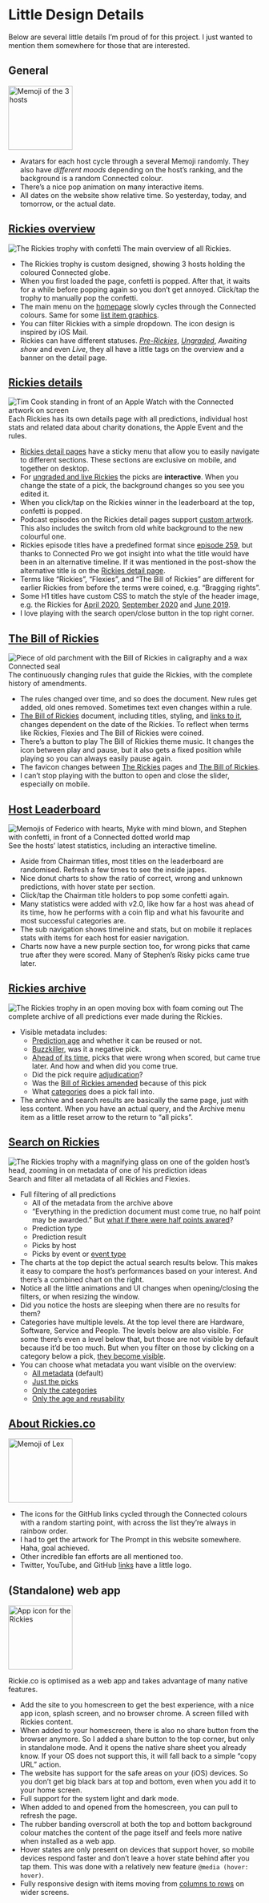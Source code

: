 # Little Design Details

Below are several little details I’m proud of for this project. I just wanted to mention them somewhere for those that are interested.

## General

<img src="public_html/images/memoji/memoji-all-default.png" alt="Memoji of the 3 hosts" width="128"/>

-   Avatars for each host cycle through a several Memoji randomly. They also have _different moods_ depending on the host’s ranking, and the background is a random Connected colour.
-   There’s a nice pop animation on many interactive items.
-   All dates on the website show relative time. So yesterday, today, and tomorrow, or the actual date.

## [Rickies overview](https://rickies.co/)

![The Rickies trophy with confetti](public_html/images/seo/hero-rickies.jpg)
The main overview of all Rickies.

-   The Rickies trophy is custom designed, showing 3 hosts holding the coloured Connected globe.
-   When you first loaded the page, confetti is popped. After that, it waits for a while before popping again so you don’t get annoyed. Click/tap the trophy to manually pop the confetti.
-   The main menu on the [homepage](https://rickies.co) slowly cycles through the Connected colours. Same for some [list item graphics](https://rickies.co/about).
-   You can filter Rickies with a simple dropdown. The icon design is inspired by iOS Mail.
-   Rickies can have different statuses. [_Pre-Rickies_](https://rickies.co/annual-2018), [_Ungraded_](https://rickies.co/ungraded), _Awaiting show_ and even _Live_, they all have a little tags on the overview and a banner on the detail page.

## [Rickies details](https://rickies.co/latest)

![Tim Cook standing in front of an Apple Watch with the Connected artwork on screen](public_html/images/seo/hero-2018-annual.jpg)
Each Rickies has its own details page with all predictions, individual host stats and related data about charity donations, the Apple Event and the rules.

-   [Rickies detail pages](https://rickies.co/keynote-apr-2021) have a sticky menu that allow you to easily navigate to different sections. These sections are exclusive on mobile, and together on desktop.
-   For [ungraded and live Rickies](https://rickies.co/ungraded) the picks are **interactive**. When you change the state of a pick, the background changes so you see you edited it.
-   When you click/tap on the Rickies winner in the leaderboard at the top, confetti is popped.
-   Podcast episodes on the Rickies detail pages support [custom artwork](https://rickies.co/keynote-sep-2020#details). This also includes the switch from old white background to the new colourful one.
-   Rickies episode titles have a predefined format since [episode 259](https://www.relay.fm/connected/archive), but thanks to Connected Pro we got insight into what the title would have been in an alternative timeline. If it was mentioned in the post-show the alternative title is on the [Rickies detail page](https://rickies.co/keynote-jun-2021).
-   Terms like “Rickies”, “Flexies”, and “The Bill of Rickies” are different for earlier Rickies from before the terms were coined, e.g. “Bragging rights”.
-   Some H1 titles have custom CSS to match the style of the header image, e.g. the Rickies for [April 2020](https://rickies.co/keynote-apr-2021), [September 2020](https://rickies.co/keynote-sep-2020) and [June 2019](https://rickies.co/keynote-jun-2019).
-   I love playing with the search open/close button in the top right corner.

## [The Bill of Rickies](https://rickies.co/billof)

![Piece of old parchment with the Bill of Rickies in caligraphy and a wax Connected seal](public_html/images/seo/hero-billofrickies.jpg)
The continuously changing rules that guide the Rickies, with the complete history of amendments.

-   The rules changed over time, and so does the document. New rules get added, old ones removed. Sometimes text even changes within a rule.
-   [The Bill of Rickies](https://rickies.co/billof/annual-2017) document, including titles, styling, and [links to it](https://rickies.co/annual-2017#details), changes dependent on the date of the Rickies. To reflect when terms like Rickies, Flexies and The Bill of Rickies were coined.
-   There’s a button to play The Bill of Rickies theme music. It changes the icon between play and pause, but it also gets a fixed position while playing so you can always easily pause again.
-   The favicon changes between [The Rickies](https://rickies.co/) pages and [The Bill of Rickies](https://rickies.co/billof).
-   I can’t stop playing with the button to open and close the slider, especially on mobile.

## [Host Leaderboard](https://rickies.co/leaderboard)

![Memojis of Federico with hearts, Myke with mind blown, and Stephen with confetti, in front of a Connected dotted world map](public_html/images/seo/hero-leaderboard.jpg)
See the hosts’ latest statistics, including an interactive timeline.

-   Aside from Chairman titles, most titles on the leaderboard are randomised. Refresh a few times to see the inside japes.
-   Nice donut charts to show the ratio of correct, wrong and unknown predictions, with hover state per section.
-   Click/tap the Chairman title holders to pop some confetti again.
-   Many statistics were added with v2.0, like how far a host was ahead of its time, how he performs with a coin flip and what his favourite and most successful categories are.
-   The sub navigation shows timeline and stats, but on mobile it replaces stats with items for each host for easier navigation.
-   Charts now have a new purple section too, for wrong picks that came true after they were scored. Many of Stephen’s Risky picks came true later.

## [Rickies archive](https://rickies.co/archive)

![The Rickies trophy in an open moving box with foam coming out](public_html/images/seo/hero-archive.jpg)
The complete archive of all predictions ever made during the Rickies.

-   Visible metadata includes:
    -   [Prediction age](https://rickies.co/?search=&reusable=on#results) and whether it can be reused or not.
    -   [Buzzkiller](https://rickies.co/?search=&buzzkiller=on#results), was it a negative pick.
    -   [Ahead of its time](https://rickies.co/?search=&ahead_of_its_time=on#results), picks that were wrong when scored, but came true later. And how and when did you come true.
    -   Did the pick require [adjudication](https://rickies.co/?search=&adjudicated=on#results)?
    -   Was the [Bill of Rickies amended](https://rickies.co/) because of this pick
    -   What [categories](https://rickies.co/) does a pick fall into.
-   The archive and search results are basically the same page, just with less content. When you have an actual query, and the Archive menu item as a little reset arrow to the return to “all picks”.

## [Search on Rickies](https://rickies.co/?search=promotion)

![The Rickies trophy with a magnifying glass on one of the golden host’s head, zooming in on metadata of one of his prediction ideas](public_html/images/seo/hero-search.jpg)
Search and filter all metadata of all Rickies and Flexies.

-   Full filtering of all predictions
    -   All of the metadata from the archive above
    -   “Everything in the prediction document must come true, no half point may be awarded.” But [what if there were half points awared](https://rickies.co/?search=&half_points=on#results)?
    -   Prediction type
    -   Prediction result
    -   Picks by host
    -   Picks by event or [event type](https://rickies.co/?search=&rickies_event=wwdc#results)
-   The charts at the top depict the actual search results below. This makes it easy to compare the host’s performances based on your interest. And there’s a combined chart on the right.
-   Notice all the little animations and UI changes when opening/closing the filters, or when resizing the window.
-   Did you notice the hosts are sleeping when there are no results for them?
-   Categories have multiple levels. At the top level there are Hardware, Software, Service and People. The levels below are also visible. For some there’s even a level below that, but those are not visible by default because it’d be too much. But when you filter on those by clicking on a category below a pick, [they become visible](https://rickies.co/?search=&category%5B%5D=ipad-mini&category%5B%5D=imac&category%5B%5D=display#results).
-   You can choose what metadata you want visible on the overview:
    -   [All metadata](https://rickies.co/archive) (default)
    -   [Just the picks](https://rickies.co/?search=&display=clean#results)
    -   [Only the categories](https://rickies.co/?search=&display=categories#results)
    -   [Only the age and reusability](https://rickies.co/?search=&display=age#results)

## [About Rickies.co](https://rickies.co/about)

<img src="public_html/images/memoji/memoji-lex.png" alt="Memoji of Lex" width="128"/>

-   The icons for the GitHub links cycled through the Connected colours with a random starting point, with across the list they’re always in rainbow order.
-   I had to get the artwork for The Prompt in this website somewhere. Haha, goal achieved.
-   Other incredible fan efforts are all mentioned too.
-   Twitter, YouTube, and GitHub [links](https://rickies.co/about#more_fan_efforts) have a little logo.

## (Standalone) web app

<img src="public_html/images/app-icons/app-icon-preview.png" alt="App icon for the Rickies" width="128"/>

Rickie.co is optimised as a web app and takes advantage of many native features.

-   Add the site to you homescreen to get the best experience, with a nice app icon, splash screen, and no browser chrome. A screen filled with Rickies content.
-   When added to your homescreen, there is also no share button from the browser anymore. So I added a share button to the top corner, but only in standalone mode. And it opens the native share sheet you already know. If your OS does not support this, it will fall back to a simple “copy URL” action.
-   The website has support for the safe areas on your (iOS) devices. So you don’t get big black bars at top and bottom, even when you add it to your home screen.
-   Full support for the system light and dark mode.
-   When added to and opened from the homescreen, you can pull to refresh the page.
-   The rubber banding overscroll at both the top and bottom background colour matches the content of the page itself and feels more native when installed as a web app.
-   Hover states are only present on devices that support hover, so mobile devices respond faster and don’t leave a hover state behind after you tap them. This was done with a relatively new feature `@media (hover: hover)`.
-   Fully responsive design with items moving from [columns to rows](https://rickies.co/leaderboard) on wider screens.

